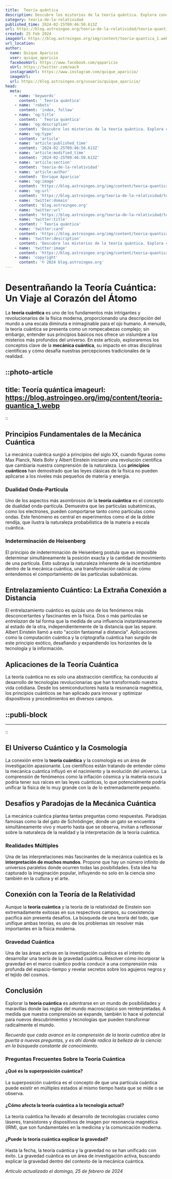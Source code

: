 ```yaml
---
title:  Teoría quántica
description: Descubre los misterios de la teoría quántica. Explora conceptos fundamentales y su impacto en la física moderna. Aprende con claridad y precisión.
category: teoria-de-la-relatividad
published_time: 2024-02-25T09:46:50.613Z
url: https://blog.astroingeo.org/teoria-de-la-relatividad/teoria-quantica
created: 25 Feb 2024
imageUrl: https://blog.astroingeo.org/img/content/teoria-quantica_1.webp
url_location:
author:
  name: Quique Aparicio
  user: quique_aparicio
  facebookUrl: https://www.facebook.com/qaparicio
  xUrl: https://twitter.com/eac9
  instagramUrl: https://www.instagram.com/quique_aparicio/
  imageUrl: 
  url: https://blog.astroingeo.org/usuario/quique_aparicio/
head:
  meta:
    - name: 'keywords'
      content: ' Teoría quántica'
    - name: 'robots'
      content: 'index, follow'
    - name: 'og:title'
      content: ' Teoría quántica'
    - name: 'og:description'
      content: 'Descubre los misterios de la teoría quántica. Explora conceptos fundamentales y su impacto en la física moderna. Aprende con claridad y precisión.'
    - name: 'og:type'
      content: 'article'
    - name: 'article:published_time'
      content: '2024-02-25T09:46:50.613Z'
    - name: 'article:modified_time'
      content: '2024-02-25T09:46:50.613Z'
    - name: 'article:section'
      content: 'teoria-de-la-relatividad'
    - name: 'article:author'
      content: 'Enrique Aparicio'
    - name: 'og:image'
      content: 'https://blog.astroingeo.org/img/content/teoria-quantica_1.webp'
    - name: 'og:url'
      content: 'https://blog.astroingeo.org/teoria-de-la-relatividad/teoria-quantica'
    - name: 'twitter:domain'
      content: 'blog.astroingeo.org'
    - name: 'twitter:url'
      content: 'https://blog.astroingeo.org/teoria-de-la-relatividad/teoria-quantica'
    - name: 'twitter:title'
      content: ' Teoría quántica'
    - name: 'twitter:card'
      content: 'https://blog.astroingeo.org/img/content/teoria-quantica_1.webp'
    - name: 'twitter:description'
      content: 'Descubre los misterios de la teoría quántica. Explora conceptos fundamentales y su impacto en la física moderna. Aprende con claridad y precisión.'
    - name: 'twitter:image'
      content: 'https://blog.astroingeo.org/img/content/teoria-quantica_1.webp'
    - name: 'copyright'
      content: '© 2024 blog.astroingeo.org'
---
```

# Desentrañando la Teoría Cuántica: Un Viaje al Corazón del Átomo

La **teoría cuántica** es uno de los fundamentos más intrigantes y revolucionarios de la física moderna, proporcionando una descripción del mundo a una escala diminuta e inimaginable para el ojo humano. A menudo, la teoría cuántica se presenta como un rompecabezas complejo; sin embargo, entender sus principios básicos nos ofrece un vislumbre a los misterios más profundos del universo. En este artículo, exploraremos los conceptos clave de la **mecánica cuántica**, su impacto en otras disciplinas científicas y cómo desafía nuestras percepciones tradicionales de la realidad.


::photo-article
---
title:  Teoría quántica
imageurl: https://blog.astroingeo.org/img/content/teoria-quantica_1.webp
---
::


## Principios Fundamentales de la Mecánica Cuántica

La mecánica cuántica surgió a principios del siglo XX, cuando figuras como Max Planck, Niels Bohr y Albert Einstein iniciaron una revolución científica que cambiaría nuestra comprensión de la naturaleza. Los **principios cuánticos** han demostrado que las leyes clásicas de la física no pueden aplicarse a los niveles más pequeños de materia y energía.

### Dualidad Onda-Partícula
Uno de los aspectos más asombrosos de la **teoría cuántica** es el concepto de dualidad onda-partícula. Demuestra que las partículas subatómicas, como los electrones, pueden comportarse tanto como partículas como ondas. Este fenómeno es central en experimentos como el de la doble rendija, que ilustra la naturaleza probabilística de la materia a escala cuántica.

### Indeterminación de Heisenberg
El principio de indeterminación de Heisenberg postula que es imposible determinar simultáneamente la posición exacta y la cantidad de movimiento de una partícula. Esto subraya la naturaleza inherente de la incertidumbre dentro de la mecánica cuántica, una transformación radical de cómo entendemos el comportamiento de las partículas subatómicas.

## Entrelazamiento Cuántico: La Extraña Conexión a Distancia

El entrelazamiento cuántico es quizás uno de los fenómenos más desconcertantes y fascinantes en la física. Dos o más partículas se ​*entrelazan*​ de tal forma que la medida de una influencia instantáneamente al estado de la otra, independientemente de la distancia que las separe. Albert Einstein llamó a esto "acción fantasmal a distancia". Aplicaciones como la computación cuántica y la criptografía cuántica han surgido de este principio exótico, desafiando y expandiendo los horizontes de la tecnología y la información.

## Aplicaciones de la Teoría Cuántica

La teoría cuántica no es solo una abstracción científica; ha conducido al desarrollo de tecnologías revolucionarias que han transformado nuestra vida cotidiana. Desde los semiconductores hasta la resonancia magnética, los principios cuánticos se han aplicado para innovar y optimizar dispositivos y procedimientos en diversos campos.


  ::publi-block
  ---
  ---
  ::
  
  
## El Universo Cuántico y la Cosmología

La conexión entre la **teoría cuántica** y la cosmología es un área de investigación apasionante. Los científicos están tratando de entender cómo la mecánica cuántica influyó en el nacimiento y la evolución del universo. La comprensión de fenómenos como la inflación cósmica y la materia oscura podría tener sus raíces en las leyes cuánticas, lo que potencialmente podría unificar la física de lo muy grande con la de lo extremadamente pequeño.

## Desafíos y Paradojas de la Mecánica Cuántica

La mecánica cuántica plantea tantas preguntas como respuestas. Paradojas famosas como la del gato de Schrödinger, donde un gato se encuentra simultáneamente vivo y muerto hasta que se observa, invitan a reflexionar sobre la naturaleza de la realidad y la interpretación de la teoría cuántica.

### Realidades Múltiples
Una de las interpretaciones más fascinantes de la mecánica cuántica es la **interpretación de muchos mundos**. Propone que hay un número infinito de universos paralelos donde ocurren todas las posibilidades. Esta idea ha capturado la imaginación popular, influyendo no solo en la ciencia sino también en la cultura y el arte.

## Conexión con la Teoría de la Relatividad

Aunque la **teoría cuántica** y la teoría de la relatividad de Einstein son extremadamente exitosas en sus respectivos campos, su coexistencia pacífica aún presenta desafíos. La búsqueda de una teoría del todo, que unifique ambas teorías, es uno de los problemas sin resolver más importantes en la física moderna.

### Gravedad Cuántica
Una de las áreas activas en la investigación cuántica es el intento de desarrollar una teoría de la gravedad cuántica. Resolver cómo incorporar la gravedad en el marco cuántico podría conducir a una comprensión más profunda del espacio-tiempo y revelar secretos sobre los agujeros negros y el tejido del cosmos.

## Conclusión

Explorar la **teoría cuántica** es adentrarse en un mundo de posibilidades y maravillas donde las reglas del mundo macroscópico son reinterpretadas. A medida que nuestra comprensión se expande, también lo hace el potencial para nuevos descubrimientos y tecnologías que pueden transformar radicalmente el mundo.

*Recuerda que cada avance en la comprensión de la teoría cuántica abre la puerta a nuevas preguntas, y es ahí donde radica la belleza de la ciencia: en la búsqueda constante de conocimiento.*

### Preguntas Frecuentes Sobre la Teoría Cuántica

#### ¿Qué es la superposición cuántica?
La superposición cuántica es el concepto de que una partícula cuántica puede existir en múltiples estados al mismo tiempo hasta que se mide o se observa.

#### ¿Cómo afecta la teoría cuántica a la tecnología actual?
La teoría cuántica ha llevado al desarrollo de tecnologías cruciales como láseres, transistores y dispositivos de imagen por resonancia magnética (IRM), que son fundamentales en la medicina y la comunicación moderna.

#### ¿Puede la teoría cuántica explicar la gravedad?
Hasta la fecha, la teoría cuántica y la gravedad no se han unificado con éxito. La gravedad cuántica es un área de investigación activa, buscando explicar la gravedad dentro del contexto de la mecánica cuántica.

_Artículo actualizado el domingo, 25 de febrero de 2024_
